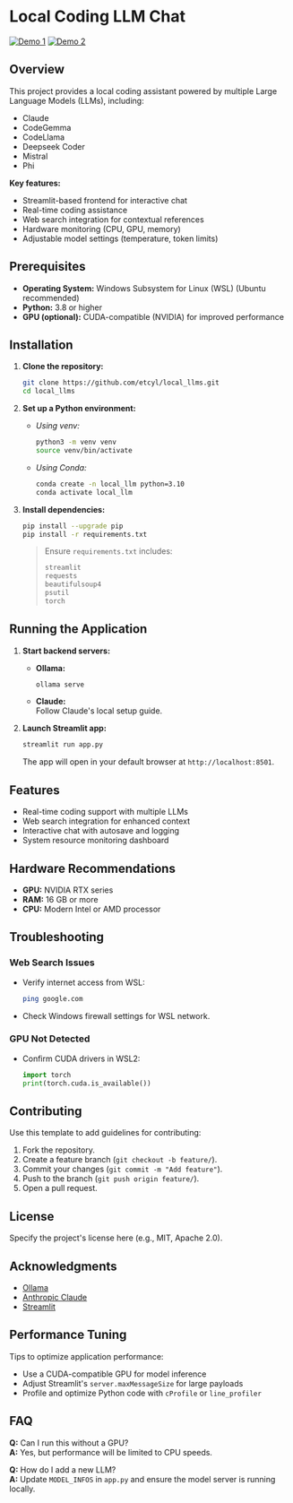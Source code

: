 
# Local Coding LLM Chat

[![Demo 1](https://img.youtube.com/vi/Fh-Pue_GVPM/hqdefault.jpg)](https://youtu.be/Fh-Pue_GVPM?si=jQUgdoB3OzTPboFo)
[![Demo 2](https://img.youtube.com/vi/C3C3QQGjuoo/hqdefault.jpg)](https://www.youtube.com/watch?v=C3C3QQGjuoo)

## Overview
This project provides a local coding assistant powered by multiple Large Language Models (LLMs), including:
- Claude
- CodeGemma
- CodeLlama
- Deepseek Coder
- Mistral
- Phi

**Key features:**
- Streamlit-based frontend for interactive chat  
- Real-time coding assistance  
- Web search integration for contextual references  
- Hardware monitoring (CPU, GPU, memory)  
- Adjustable model settings (temperature, token limits)  

## Prerequisites
- **Operating System:** Windows Subsystem for Linux (WSL) (Ubuntu recommended)  
- **Python:** 3.8 or higher  
- **GPU (optional):** CUDA-compatible (NVIDIA) for improved performance  

## Installation

1. **Clone the repository:**
   ```bash
   git clone https://github.com/etcyl/local_llms.git
   cd local_llms
   ```

2. **Set up a Python environment:**
   - _Using venv:_
     ```bash
     python3 -m venv venv
     source venv/bin/activate
     ```
   - _Using Conda:_
     ```bash
     conda create -n local_llm python=3.10
     conda activate local_llm
     ```

3. **Install dependencies:**
   ```bash
   pip install --upgrade pip
   pip install -r requirements.txt
   ```
   > Ensure `requirements.txt` includes:
   > ```txt
   > streamlit
   > requests
   > beautifulsoup4
   > psutil
   > torch
   > ```

## Running the Application

1. **Start backend servers:**
   - **Ollama:**  
     ```bash
     ollama serve
     ```
   - **Claude:**  
     Follow Claude's local setup guide.

2. **Launch Streamlit app:**
   ```bash
   streamlit run app.py
   ```
   The app will open in your default browser at `http://localhost:8501`.

## Features
- Real-time coding support with multiple LLMs  
- Web search integration for enhanced context  
- Interactive chat with autosave and logging  
- System resource monitoring dashboard  

## Hardware Recommendations
- **GPU:** NVIDIA RTX series  
- **RAM:** 16 GB or more  
- **CPU:** Modern Intel or AMD processor  

## Troubleshooting

### Web Search Issues
- Verify internet access from WSL:
  ```bash
  ping google.com
  ```
- Check Windows firewall settings for WSL network.

### GPU Not Detected
- Confirm CUDA drivers in WSL2:
  ```python
  import torch
  print(torch.cuda.is_available())
  ```

## Contributing
Use this template to add guidelines for contributing:
1. Fork the repository.
2. Create a feature branch (`git checkout -b feature/`).
3. Commit your changes (`git commit -m "Add feature"`).
4. Push to the branch (`git push origin feature/`).
5. Open a pull request.

## License
Specify the project's license here (e.g., MIT, Apache 2.0).

## Acknowledgments
- [Ollama](https://ollama.com)
- [Anthropic Claude](https://www.anthropic.com/product/claude)
- [Streamlit](https://streamlit.io)

## Performance Tuning
Tips to optimize application performance:
- Use a CUDA-compatible GPU for model inference  
- Adjust Streamlit's `server.maxMessageSize` for large payloads  
- Profile and optimize Python code with `cProfile` or `line_profiler`  

## FAQ
**Q:** Can I run this without a GPU?  
**A:** Yes, but performance will be limited to CPU speeds.

**Q:** How do I add a new LLM?  
**A:** Update `MODEL_INFOS` in `app.py` and ensure the model server is running locally.
